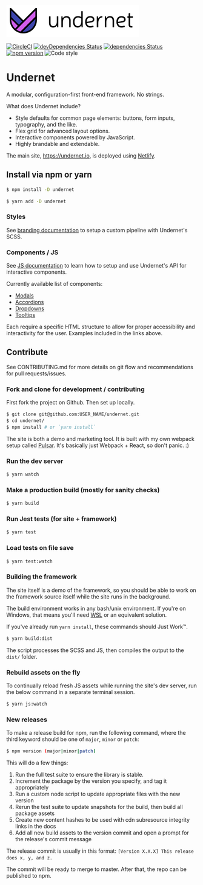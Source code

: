 ![Undernet](app/assets/images/github-logo.png?raw=true)

[![CircleCI](https://circleci.com/gh/geotrev/undernet/tree/master.svg?style=svg)](https://circleci.com/gh/geotrev/undernet/tree/master) [![devDependencies Status](https://david-dm.org/geotrev/undernet/dev-status.svg)](https://david-dm.org/geotrev/undernet?type=dev) [![dependencies Status](https://david-dm.org/geotrev/undernet.svg)](https://david-dm.org/geotrev/undernet) [![npm version](https://badge.fury.io/js/undernet.svg)](https://badge.fury.io/js/undernet) ![Code style](https://img.shields.io/badge/code_style-prettier-ff69b4.svg)

# Undernet

A modular, configuration-first front-end framework. No strings.

What does Undernet include?

- Style defaults for common page elements: buttons, form inputs, typography, and the like.
- Flex grid for advanced layout options.
- Interactive components powered by JavaScript.
- Highly brandable and extendable.

The main site, https://undernet.io, is deployed using [Netlify](https://www.netlify.com/).

## Install via npm or yarn

```sh
$ npm install -D undernet
```

```sh
$ yarn add -D undernet
```

### Styles

See [branding documentation](https://www.undernet.io/docs/overview/branding) to setup a custom pipeline with Undernet's SCSS.

### Components / JS

See [JS documentation](https://www.undernet.io/docs/overview/javascript) to learn how to setup and use Undernet's API for interactive components.

Currently available list of components:

- [Modals](https://www.undernet.io/docs/components/modals)
- [Accordions](https://www.undernet.io/docs/components/accordions)
- [Dropdowns](https://www.undernet.io/docs/components/dropdowns)
- [Tooltips](https://www.undernet.io/docs/components/tooltips)

Each require a specific HTML structure to allow for proper accessibility and interactivity for the user. Examples included in the links above.

## Contribute

See CONTRIBUTING.md for more details on git flow and recommendations for pull requests/issues.

### Fork and clone for development / contributing

First fork the project on Github. Then set up locally.

```sh
$ git clone git@github.com:USER_NAME/undernet.git
$ cd undernet/
$ npm install # or `yarn install`
```

The site is both a demo and marketing tool. It is built with my own webpack setup called [Pulsar](https://github.com/geotrev/pulsar). It's basically just Webpack + React, so don't panic. :)

### Run the dev server

```sh
$ yarn watch
```

### Make a production build (mostly for sanity checks)

```sh
$ yarn build
```

### Run Jest tests (for site + framework)

```sh
$ yarn test
```

### Load tests on file save

```sh
$ yarn test:watch
```

### Building the framework

The site itself is a demo of the framework, so you should be able to work on the framework source itself while the site runs in the background.

The build environment works in any bash/unix environment. If you're on Windows, that means you'll need [WSL](https://docs.microsoft.com/en-us/windows/wsl/install-win10) or an equivalent solution.

If you've already run `yarn install`, these commands should Just Work™.

```sh
$ yarn build:dist
```

The script processes the SCSS and JS, then compiles the output to the `dist/` folder.

### Rebuild assets on the fly

To continually reload fresh JS assets while running the site's dev server, run the below command in a separate terminal session.

```sh
$ yarn js:watch
```

### New releases

To make a release build for npm, run the following command, where the third keyword should be one of `major`, `minor` or `patch`:

```sh
$ npm version (major|minor|patch)
```

This will do a few things:

1. Run the full test suite to ensure the library is stable.
2. Increment the package by the version you specify, and tag it appropriately
3. Run a custom node script to update appropriate files with the new version
4. Rerun the test suite to update snapshots for the build, then build all package assets
5. Create new content hashes to be used with cdn subresource integrity links in the docs
6. Add all new build assets to the version commit and open a prompt for the release's commit message

The release commit is usually in this format: `[Version X.X.X] This release does x, y, and z.`

The commit will be ready to merge to master. After that, the repo can be published to npm.
